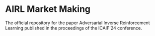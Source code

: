 # AIRL Market Making

The official repository for the paper Adversarial Inverse Reinforcement Learning published in the proceedings of the ICAIF'24 conference.
